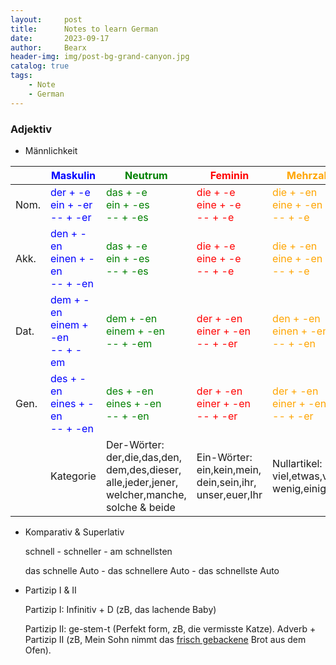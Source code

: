 ```yaml
---
layout:     post
title:      Notes to learn German
date:       2023-09-17
author:     Bearx
header-img: img/post-bg-grand-canyon.jpg
catalog: true
tags:
    - Note
    - German
---
```


### Adjektiv

* Männlichkeit
  
|      | <span style="color:blue">Maskulin<span> | <span style="color:green">Neutrum<span> | <span style="color:red">Feminin<span> | <span style="color:orange">Mehrzahl<span> |
| ---- | ---- | ---- | ---- | ---- |
| Nom. | <span style="color:blue">der + -e <br> ein + -er <br> -- + -er<span> | <span style="color:green">das + -e <br> ein + -es <br> -- + -es<span> | <span style="color:red">die + -e <br> eine + -e <br> -- + -e<span> | <span style="color:orange">die + -en <br> eine + -en <br> -- + -e<span> |
| Akk. | <span style="color:blue">den + -en <br> einen + -en <br> -- + -en<span> | <span style="color:green">das + -e <br> ein + -es <br> -- + -es<span> | <span style="color:red">die + -e <br> eine + -e <br> -- + -e<span> | <span style="color:orange">die + -en <br> eine + -en <br> -- + -e<span> |
| Dat. | <span style="color:blue">dem + -en <br> einem + -en <br> -- + -em<span> | <span style="color:green">dem + -en <br> einem + -en <br> -- + -em<span> | <span style="color:red">der + -en <br> einer + -en <br> -- + -er<span> | <span style="color:orange">den + -en <br> einen + -en <br> -- + -en<span> |
| Gen. | <span style="color:blue">des + -en <br> eines + -en <br> -- + -en<span> | <span style="color:green">des + -en <br> eines + -en <br> -- + -en<span> | <span style="color:red">der + -en <br> einer + -en <br> -- + -er<span> | <span style="color:orange">der + -en <br> einer + -en <br> -- + -er<span> |
|      | Kategorie | Der-Wörter:<br>der,die,das,den,<br>dem,des,dieser,<br>alle,jeder,jener,<br>welcher,manche,<br>solche & beide | Ein-Wörter:<br>ein,kein,mein,<br>dein,sein,ihr,<br>unser,euer,Ihr | Nullartikel:<br>viel,etwas,viele,<br>wenig,einige,#s |

* Komparativ & Superlativ
  
  schnell - schneller - am schnellsten
  
  das schnelle Auto - das schnellere Auto - das schnellste Auto

* Partizip I & II
  
  Partizip I: Infinitiv + D (zB, das lachende Baby)
  
  Partizip II: ge-stem-t (Perfekt form, zB, die vermisste Katze). Adverb + Partizip II (zB, Mein Sohn nimmt das <u>frisch gebackene</u> Brot aus dem Ofen).
